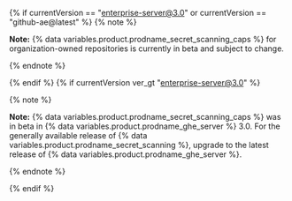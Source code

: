 {% if  currentVersion == "enterprise-server@3.0" or currentVersion == "github-ae@latest" %}
{% note %}

**Note:** {% data variables.product.prodname_secret_scanning_caps %} for organization-owned repositories is currently in beta and subject to change.

{% endnote %}

{% endif %}
{% if currentVersion ver_gt "enterprise-server@3.0" %}

{% note %}

**Note:** {% data variables.product.prodname_secret_scanning_caps %} was in beta in {% data variables.product.prodname_ghe_server %} 3.0. For the generally available release of {% data variables.product.prodname_secret_scanning %}, upgrade to the latest release of {% data variables.product.prodname_ghe_server %}.


{% endnote %}

{% endif %}

